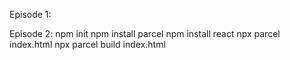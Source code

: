 Episode 1:
    

Episode 2:
    npm init
    npm install parcel
    npm install react
    npx parcel index.html
    npx parcel build index.html